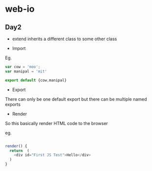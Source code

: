 # web-io

## Day2

- extend inherits a different class to some other class

- Import

Eg.
```javascript
var cow = 'moo';
var manipal = 'mit'

export default {cow,manipal}
```

- Export

There can only be one default export but there can be multiple named exports

- Render

So this basically render HTML code to the browser

eg.
```javascript

render() {
  return  (
    <div id="First JS Test">Hello</div>
  )
}
```

